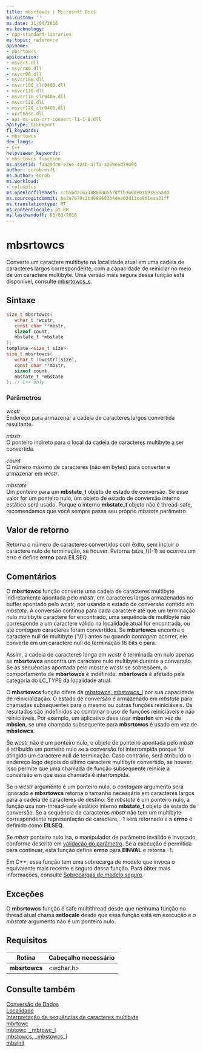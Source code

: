 ```yaml
---
title: mbsrtowcs | Microsoft Docs
ms.custom: ''
ms.date: 11/04/2016
ms.technology:
- cpp-standard-libraries
ms.topic: reference
apiname:
- mbsrtowcs
apilocation:
- msvcrt.dll
- msvcr80.dll
- msvcr90.dll
- msvcr100.dll
- msvcr100_clr0400.dll
- msvcr110.dll
- msvcr110_clr0400.dll
- msvcr120.dll
- msvcr120_clr0400.dll
- ucrtbase.dll
- api-ms-win-crt-convert-l1-1-0.dll
apitype: DLLExport
f1_keywords:
- mbsrtowcs
dev_langs:
- C++
helpviewer_keywords:
- mbsrtowcs function
ms.assetid: f3a29de8-e36e-425b-a7fa-a258e6d7909d
author: corob-msft
ms.author: corob
ms.workload:
- cplusplus
ms.openlocfilehash: ccb5bda16238888905678ffb3b6de01b93555ad0
ms.sourcegitcommit: be2a7679c2bd80968204dee03d13ca961eaa31ff
ms.translationtype: MT
ms.contentlocale: pt-BR
ms.lasthandoff: 05/03/2018
---
```

# <a name="mbsrtowcs"></a>mbsrtowcs

Converte um caractere multibyte na localidade atual em uma cadeia de caracteres largos correspondente, com a capacidade de reiniciar no meio de um caractere multibyte. Uma versão mais segura dessa função está disponível, consulte [mbsrtowcs_s](mbsrtowcs-s.md).

## <a name="syntax"></a>Sintaxe

```C
size_t mbsrtowcs(
   wchar_t *wcstr,
   const char **mbstr,
   sizeof count,
   mbstate_t *mbstate
);
template <size_t size>
size_t mbsrtowcs(
   wchar_t (&wcstr)[size],
   const char **mbstr,
   sizeof count,
   mbstate_t *mbstate
); // C++ only
```

### <a name="parameters"></a>Parâmetros

*wcstr*<br/>
Endereço para armazenar a cadeia de caracteres largos convertida resultante.

*mbstr*<br/>
O ponteiro indireto para o local da cadeia de caracteres multibyte a ser convertida.

*count*<br/>
O número máximo de caracteres (não em bytes) para converter e armazenar em *wcstr*.

*mbstate*<br/>
Um ponteiro para um **mbstate_t** objeto de estado de conversão. Se esse valor for um ponteiro nulo, um objeto de estado de conversão interno estático será usado. Porque o interno **mbstate_t** objeto não é thread-safe, recomendamos que você sempre passa seu próprio *mbstate* parâmetro.

## <a name="return-value"></a>Valor de retorno

Retorna o número de caracteres convertidos com êxito, sem incluir o caractere nulo de terminação, se houver. Retorna (size_t)(-1) se ocorreu um erro e define **errno** para EILSEQ.

## <a name="remarks"></a>Comentários

O **mbsrtowcs** função converte uma cadeia de caracteres multibyte indiretamente apontada pelo *mbstr*, em caracteres largos armazenados no buffer apontado pelo *wcstr*, por usando o estado de conversão contido em *mbstate*. A conversão continua para cada caractere até que um terminação nulo multibyte caractere for encontrado, uma sequência de multibyte não corresponde a um caractere válido na localidade atual for encontrada, ou até *contagem* caracteres foram convertidos. Se **mbsrtowcs** encontra o caractere null de multibyte ('\0') antes ou quando *contagem* ocorrer, ele converte em um caractere null de terminação 16 bits e para.

Assim, a cadeia de caracteres longa em *wcstr* é terminada em nulo apenas se **mbsrtowcs** encontra um caractere nulo multibyte durante a conversão. Se as sequências apontada pelo *mbstr* e *wcstr* se sobrepõem, o comportamento de **mbsrtowcs** é indefinido. **mbsrtowcs** é afetado pela categoria do LC_TYPE da localidade atual.

O **mbsrtowcs** função difere da [mbstowcs, mbstowcs_l](mbstowcs-mbstowcs-l.md) por sua capacidade de reinicialização. O estado de conversão é armazenado em *mbstate* para chamadas subsequentes para o mesmo ou outras funções reiniciáveis. Os resultados são indefinidos ao combinar o uso de funções reiniciáveis e não reiniciáveis.  Por exemplo, um aplicativo deve usar **mbsrlen** em vez de **mbslen**, se uma chamada subsequente para **mbsrtowcs** é usado em vez de **mbstowcs**.

Se *wcstr* não é um ponteiro nulo, o objeto de ponteiro apontada pelo *mbstr* é atribuído um ponteiro nulo se a conversão foi interrompida porque foi atingido um caractere null de terminação. Caso contrário, será atribuído o endereço logo depois do último caractere multibyte convertido, se houver. Isso permite que uma chamada de função subsequente reinicie a conversão em que essa chamada é interrompida.

Se o *wcstr* argumento é um ponteiro nulo, o *contagem* argumento será ignorado e **mbsrtowcs** retorna o tamanho necessário em caracteres largos para a cadeia de caracteres de destino. Se *mbstate* é um ponteiro nulo, a função usa non-thread-safe estático interno **mbstate_t** objeto de estado de conversão. Se a sequência de caracteres *mbstr* não tem um multibyte correspondente representação de caractere, -1 será retornado e a **errno** é definido como **EILSEQ**.

Se *mbstr* ponteiro nulo isa, o manipulador de parâmetro inválido é invocado, conforme descrito em [validação do parâmetro](../../c-runtime-library/parameter-validation.md). Se a execução é permitida para continuar, esta função define **errno** para **EINVAL** e retorna -1.

Em C++, essa função tem uma sobrecarga de modelo que invoca o equivalente mais recente e seguro dessa função. Para obter mais informações, consulte [Sobrecargas de modelo seguro](../../c-runtime-library/secure-template-overloads.md).

## <a name="exceptions"></a>Exceções

O **mbsrtowcs** função é safe multithread desde que nenhuma função no thread atual chama **setlocale** desde que essa função está em execução e o *mbstate* argumento não é um ponteiro nulo.

## <a name="requirements"></a>Requisitos

|Rotina|Cabeçalho necessário|
|-------------|---------------------|
|**mbsrtowcs**|\<wchar.h>|

## <a name="see-also"></a>Consulte também

[Conversão de Dados](../../c-runtime-library/data-conversion.md)<br/>
[Localidade](../../c-runtime-library/locale.md)<br/>
[Interpretação de sequências de caracteres multibyte](../../c-runtime-library/interpretation-of-multibyte-character-sequences.md)<br/>
[mbrtowc](mbrtowc.md)<br/>
[mbtowc, _mbtowc_l](mbtowc-mbtowc-l.md)<br/>
[mbstowcs, _mbstowcs_l](mbstowcs-mbstowcs-l.md)<br/>
[mbsinit](mbsinit.md)<br/>
